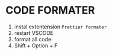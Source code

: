 # CODE FORMATER

1. instal extentension `Prettier formater`
2. restart VSCODE
3. format all code
4. Shift + Option + F
